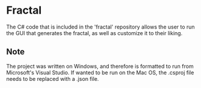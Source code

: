 # Fractal

The C# code that is included in the 'fractal' repository allows the user to run the GUI that generates the fractal, as well as customize it to their liking.

## Note

The project was written on Windows, and therefore is formatted to run from Microsoft's Visual Studio. If wanted to be run on the Mac OS, the .csproj file needs to be replaced with a .json file.
